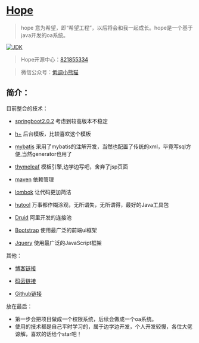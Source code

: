<h1><a href="#">Hope</a></h1>

>hope 意为希望，即“希望工程”，以后将会和我一起成长。hope是一个基于java开发的oa系统。

[![JDK](https://img.shields.io/badge/JDK-1.8-yellow.svg)](#)

>Hope开源中心：[821855334](https://jq.qq.com/?_wv=1027&k=5YmH3E0) 

>微信公众号：[低调小熊猫](https://mp.weixin.qq.com/s/l5t8WSCG_-shiD4BPpLYiw) 

## 简介：

目前整合的技术：

- [springboot2.0.2](https://github.com/topics/springboot2) 考虑到较高版本不稳定

- [h+](http://www.zi-han.net) 后台模板，比较喜欢这个模板

- [mybatis](https://github.com/topics/mybatis) 采用了mybatis的注解开发，当然也配置了传统的xml，毕竟写sql方便,当然generator也用了

- [thymeleaf](https://github.com/topics/thymeleaf) 模板引擎,边学边写吧，舍弃了jsp页面

- [maven](https://github.com/topics/maven) 依赖管理

- [lombok](https://github.com/topics/lombok) 让代码更加简洁

- [hutool](http://hutool.cn/) 万事都作糊涂观，无所谓失，无所谓得，最好的Java工具包

- [Druid](https://github.com/alibaba/druid) 阿里开发的连接池

- [Bootstrap](https://github.com/twbs/bootstrap) 使用最广泛的前端ui框架

- [Jquery](https://github.com/jquery/jquery) 使用最广泛的JavaScript框架

其他：
- [博客链接](https://aodeng.cc)

- [码云链接](https://gitee.com/java_aodeng/hope)

- [Github链接](https://github.com/java-aodeng/hope)

放在最后：
- 第一步会把项目做成一个权限系统，后续会做成一个oa系统。
- 使用的技术都是自己平时学习的，属于边学边开发，个人开发较慢，各位大佬谅解，喜欢的话给个star吧！
